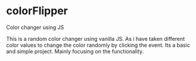 # colorFlipper
Color changer using JS

This is a random color changer using vanilla JS.
As i have taken different color values to change the color  randomly by clicking the event.
Its a basic and simple project.
Mainly focusing on the functionality.
